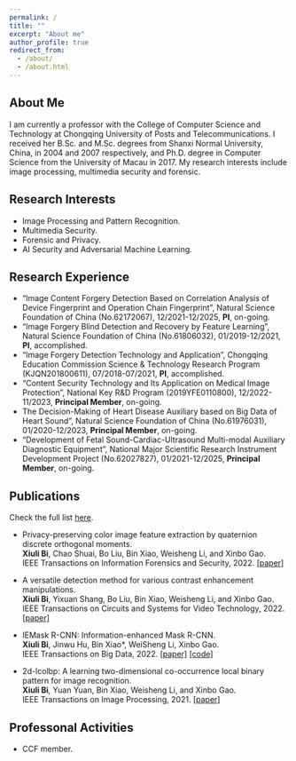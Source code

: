 ```yaml
---
permalink: /
title: ""
excerpt: "About me"
author_profile: true
redirect_from: 
  - /about/
  - /about.html
---
```


About Me
------
I am currently a professor with the College of Computer Science and Technology at Chongqing University of Posts and Telecommunications. I received her B.Sc. and M.Sc. degrees from Shanxi Normal University, China, in 2004 and 2007 respectively, and Ph.D. degree in Computer Science from the University of Macau in 2017. My research interests include image processing, multimedia security and forensic.

Research Interests
------
- Image Processing and Pattern Recognition.
- Multimedia Security.
- Forensic and Privacy.
- AI Security and Adversarial Machine Learning.

Research Experience
------
- “Image Content Forgery Detection Based on Correlation Analysis of Device Fingerprint and Operation Chain Fingerprint”, Natural Science Foundation of China (No.62172067), 12/2021-12/2025, **PI**, on-going.
- “Image Forgery Blind Detection and Recovery by Feature Learning”, Natural Science Foundation of China (No.61806032), 01/2019-12/2021, **PI**, accomplished.
- “Image Forgery Detection Technology and Application”, Chongqing Education Commission Science & Technology Research Program (KJQN201800611), 07/2018-07/2021, **PI**, accomplished.
- “Content Security Technology and Its Application on Medical Image Protection”, National Key R&D Program (2019YFE0110800), 12/2022-11/2023, **Principal Member**, on-going.
- The Decision-Making of Heart Disease Auxiliary based on Big Data of Heart Sound”, Natural Science Foundation of China (No.61976031), 01/2020-12/2023, **Principal Member**, on-going.
- “Development of Fetal Sound-Cardiac-Ultrasound Multi-modal Auxiliary Diagnostic Equipment”, National Major Scientific Research Instrument Development Project (No.62027827), 01/2021-12/2025, **Principal Member**, on-going.


Publications
------
Check the full list [here]([https://scholar.google.com/citations?user=XmqjPi0AAAAJ&hl=en](https://scholar.google.com/citations?user=1Ezgfw8AAAAJ&hl=zh-CN)).
- Privacy-preserving color image feature extraction by quaternion discrete orthogonal moments.<br>
**Xiuli Bi**, Chao Shuai, Bo Liu, Bin Xiao, Weisheng Li, and Xinbo Gao. <br>
     IEEE Transactions on Information Forensics and Security, 2022.
<a href="https://ieeexplore.ieee.org/abstract/document/9811396">[paper]</a>

- A versatile detection method for various contrast enhancement manipulations.<br>
**Xiuli Bi**, Yixuan Shang, Bo Liu, Bin Xiao, Weisheng Li, and Xinbo Gao. <br>
     IEEE Transactions on Circuits and Systems for Video Technology, 2022.
<a href="https://ieeexplore.ieee.org/abstract/document/9811396">[paper]</a>

- IEMask R-CNN: Information-enhanced Mask R-CNN.<br>
**Xiuli Bi**, Jinwu Hu, Bin Xiao*, WeiSheng Li, Xinbo Gao. <br>
     IEEE Transactions on Big Data, 2022.
<a href="https://ieeexplore.ieee.org/abstract/document/9811396">[paper]</a>  <a href="https://github.com/Fhujinwu/IEMask">[code]</a>

- 2d-lcolbp: A learning two-dimensional co-occurrence local binary pattern for image recognition.<br>
**Xiuli Bi**, Yuan Yuan, Bin Xiao, Weisheng Li, and Xinbo Gao. <br>
     IEEE Transactions on Image Processing, 2021.
<a href="https://ieeexplore.ieee.org/abstract/document/9811396">[paper]</a>

Professonal Activities
------
- CCF member.
